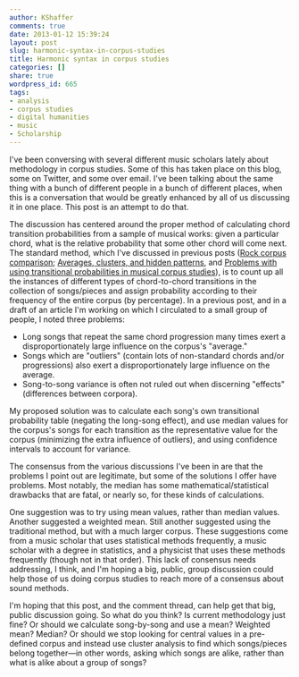 ```yaml
---
author: KShaffer
comments: true
date: 2013-01-12 15:39:24
layout: post
slug: harmonic-syntax-in-corpus-studies
title: Harmonic syntax in corpus studies
categories: []
share: true
wordpress_id: 665
tags:
- analysis
- corpus studies
- digital humanities
- music
- Scholarship
---
```


I've been conversing with several different music scholars lately about methodology in corpus studies. Some of this has taken place on this blog, some on Twitter, and some over email. I've been talking about the same thing with a bunch of different people in a bunch of different places, when this is a conversation that would be greatly enhanced by all of us discussing it in one place. This post is an attempt to do that.

The discussion has centered around the proper method of calculating chord transition probabilities from a sample of musical works: given a particular chord, what is the relative probability that some other chord will come next. The standard method, which I've discussed in previous posts ([Rock corpus comparison](/2012/12/rock-corpus-comparison/); [Averages, clusters, and hidden patterns](/2012/07/averages-clusters-and-hidden-patterns/), and [Problems with using transitional probabilities in musical corpus studies](/2012/06/problems-with-using-transitional-probability-in-musical-corpus-studies/)), is to count up all the instances of different types of chord-to-chord transitions in the collection of songs/pieces and assign probability according to their frequency of the entire corpus (by percentage). In a previous post, and in a draft of an article I'm working on which I circulated to a small group of people, I noted three problems:


* Long songs that repeat the same chord progression many times exert a disproportionately large influence on the corpus's "average."  
* Songs which are "outliers" (contain lots of non-standard chords and/or progressions) also exert a disproportionately large influence on the average.  
* Song-to-song variance is often not ruled out when discerning "effects" (differences between corpora).


My proposed solution was to calculate each song's own transitional probability table (negating the long-song effect), and use median values for the corpus's songs for each transition as the representative value for the corpus (minimizing the extra influence of outliers), and using confidence intervals to account for variance.

The consensus from the various discussions I've been in are that the problems I point out are legitimate, but some of the solutions I offer have problems. Most notably, the median has some mathematical/statistical drawbacks that are fatal, or nearly so, for these kinds of calculations.

One suggestion was to try using mean values, rather than median values. Another suggested a weighted mean. Still another suggested using the traditional method, but with a much larger corpus. These suggestions come from a music scholar that uses statistical methods frequently, a music scholar with a degree in statistics, and a physicist that uses these methods frequently (though not in that order). This lack of consensus needs addressing, I think, and I'm hoping a big, public, group discussion could help those of us doing corpus studies to reach more of a consensus about sound methods.

I'm hoping that this post, and the comment thread, can help get that big, public discussion going. So what do you think? Is current methodology just fine? Or should we calculate song-by-song and use a mean? Weighted mean? Median? Or should we stop looking for central values in a pre-defined corpus and instead use cluster analysis to find which songs/pieces belong together—in other words, asking which songs are alike, rather than what is alike about a group of songs?
